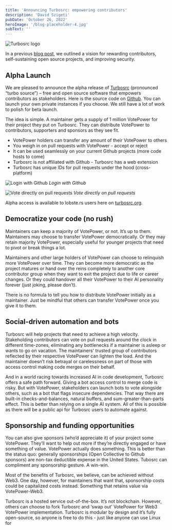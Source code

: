 ```yaml
---
title: 'Announcing Turbosrc: empowering contributors'
description: 'David Szigeti'
pubDate: 'October 26, 2022'
heroImage: '/blog-placeholder-4.jpg'
subText: ''
---
```

![Turbosrc logo](/logoviolet.png)

In a previous [blog post](/blog/first-post/), we outlined a vision for rewarding contributors, self-sustaining open source projects, and improving security.

## Alpha Launch
We are pleased to announce the alpha release of [Turbosrc](https://www.turbosrc.org) (pronounced “turbo source”) – free and open source software that empowers contributors as stakeholders. Here is the source code on [Github](https://github.com/turbo-src). You can launch your own private instances if you choose. We still have a lot of work to polish for beta launch.

The idea is simple. A maintainer gets a supply of 1 million VotePower for their project they put on Turbosrc. They can distribute VotePower to contributors, supporters and sponsors as they see fit.

- VotePower holders can transfer any amount of their VotePower to others
- You weigh in on pull requests with VotePower - accept or reject
- It can be used seamlessly on your current Github projects (more code hosts to come)
- Turbosrc is not affiliated with Github - Turbosrc has a web extension
- Turbosrc has unique IDs for pull requests under the hood (cross-platform)

![Login with Github](/loginwithgithub.png)
*Login with Github*

![Vote directly on pull requests](/votebuttons.png)
*Vote directly on pull requests*

Alpha access is available to lobste.rs users here on [turbosrc.org](https://turbosrc.org/#alpha).

## Democratize your code (no rush)
Maintainers can keep a majority of VotePower, or not. It’s up to them. Maintainers may choose to transfer VotePower democratically. Or they may retain majority VotePower, especially useful for younger projects that need to pivot or break things a lot.

Maintainers and other large holders of VotePower can choose to relinquish more VotePower over time. They can become more democratic as the project matures or hand over the reins completely to another core contributor group when they want to exit the project due to life or career changes. Or they could handover all their VotePower to their AI personality forever (just joking, please don’t).

There is no formula to tell you how to distribute VotePower initially as a maintainer. Just be mindful that others can transfer VotePower once you give it to them.

## Social-driven automation and bots
Turbosrc will help projects that need to achieve a high velocity. Stakeholding contributors can vote on pull requests around the clock in different time-zones, eliminating any bottlenecks if a maintainer is asleep or wants to go on vacation. The maintainers' trusted group of contributors reflected by their respective VotePower can lighten the load. And the maintainer doesn’t risk betrayal or carelessness on part of those with access control making code merges on their behalf.

And in a world racing towards increased AI in code development, Turbosrc offers a safe path forward. Giving a bot access control to merge code is risky. But with VotePower, stakeholders can launch bots to vote alongside others, such as a bot that flags insecure dependencies. That way there are built-in checks-and-balances, natural buffers, and sum-greater-than-parts effect. This is better than relying on a single AI system. All of this is possible as there will be a public api for Turbosrc users to automate against.

## Sponsorship and funding opportunities
You can also give sponsors (who’d appreciate it) of your project some VotePower. They’ll want to help out more if they’re directly engaged or have something of value. VotePower actually does something. This is better than the status quo: generally sponsorships (Open Collective to Github sponsors) are non-tax deductible expense in the United States. Tubosrc can compliment any sponsorship gesture. A win-win.

Most of the benefits of Turbosrc, we believe, can be achieved without Web3. One day, however, for maintainers that want that, sponsorship costs could be capitalized costs instead. Something that retains value via VotePower-Web3.

Turbosrc is a hosted service out-of-the-box. It’s not blockchain. However, others can choose to fork Turbosrc and ‘swap out’ VotePower for Web3 VotePower implementation. Turbosrc is modular by design and it’s fully open-source, so anyone is free to do this - just like anyone can use Linux for
